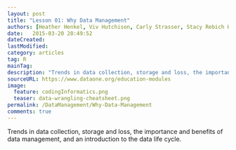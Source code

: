 ```yaml
---
layout: post
title: "Lesson 01: Why Data Management"
authors: [Heather Henkel, Viv Hutchison, Carly Strasser, Stacy Rebich Hespanha, Kristin Vanderbilt, Lynda Wayne, Stephanie Hampton]
date:   2015-03-20 20:49:52
dateCreated:   
lastModified:  
category: articles
tag: R
mainTag: 
description: "Trends in data collection, storage and loss, the importance and benefits of data management, and an introduction to the data life cycle."
sourceURL: https://www.dataone.org/education-modules
image: 
  feature: codingInformatics.png
  teaser: data-wrangling-cheatsheet.png
permalink: /DataManagement/Why-Data-Management
comments: true
---
```



Trends in data collection, storage and loss, the importance and benefits of data management, and an introduction to the data life cycle.

